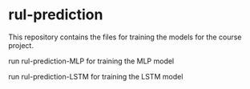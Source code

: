 # rul-prediction

This repository contains the files for training the models for the course project.

run rul-prediction-MLP for training the MLP model

run rul-prediction-LSTM for training the LSTM model
